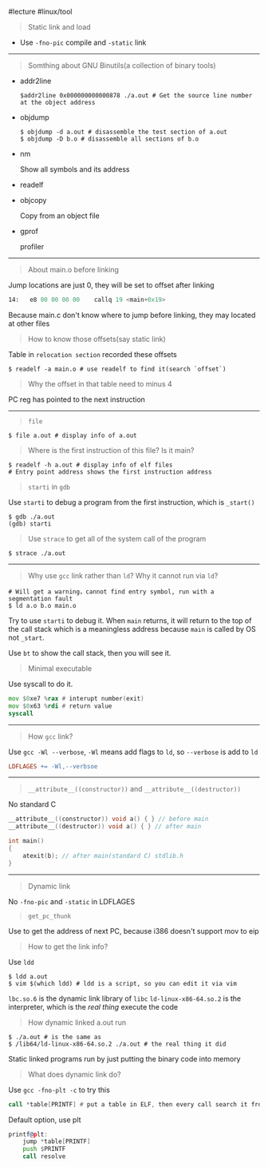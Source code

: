 #lecture #linux/tool 

> Static link and load

- Use `-fno-pic` compile and `-static` link

---

> Somthing about GNU Binutils(a collection of binary tools)

- addr2line

  ```shell
  $addr2line 0x000000000000878 ./a.out # Get the source line number at the object address
  ```

- objdump

  ```shell
  $ objdump -d a.out # disassemble the test section of a.out
  $ objdump -D b.o # disassemble all sections of b.o
  ```

- nm 

  Show all symbols and its address

- readelf

- objcopy

  Copy from an object file

- gprof

  profiler

---

> About main.o before linking

Jump locations are just 0, they will be set to offset after linking

```asm
14:   e8 00 00 00 00    callq 19 <main+0x19>
```

Because main.c don't know where to jump before linking, they may located at other files

> How to know those offsets(say static link)

Table in `relocation section` recorded these offsets

```shell
$ readelf -a main.o # use readelf to find it(search `offset`)
```

> Why the offset in that table need to minus 4

PC reg has pointed to the next instruction

---

> `file`

```shell
$ file a.out # display info of a.out
```

> Where is the first instruction of this file? Is it main?

```shell
$ readelf -h a.out # display info of elf files
# Entry point address shows the first instruction address
```

> `starti` in `gdb`

Use `starti` to debug a program from the first instruction, which is `_start()`

```shell
$ gdb ./a.out
(gdb) starti
```

> Use `strace` to get all of the system call of the program

```shell
$ strace ./a.out 
```

---

> Why use `gcc` link rather than `ld`? Why it cannot run via `ld`?

```shell
# Will get a warning，cannot find entry symbol, run with a segmentation fault
$ ld a.o b.o main.o 
```

Try to use `starti` to debug it. When `main` returns, it will return to the top of the call stack which is a meaningless address because `main` is called by OS not `_start`.

Use `bt` to show the call stack, then you will see it.

> Minimal executable

Use syscall to do it.

```asm
mov $0xe7 %rax # interupt number(exit)
mov $0x63 %rdi # return value
syscall
```

---

> How `gcc` link?

Use `gcc -Wl --verbose`, `-Wl` means add flags to `ld`, so `--verbose` is add to `ld`

```Makefile
LDFLAGES += -Wl,--verbsoe
```

---

> `__attribute__((constructor))` and `__attribute__((destructor))`

No standard C

```c
__attribute__((constructor)) void a() { } // before main
__attribute__((destructor)) void a() { } // after main

int main() 
{
    atexit(b); // after main(standard C) stdlib.h
}
```

---

> Dynamic link

No `-fno-pic` and `-static` in LDFLAGES

> `get_pc_thunk` 

Use to get the address of next PC, because i386 doesn't support mov to eip

> How to get the link info?

Use `ldd`

```shell
$ ldd a.out
$ vim $(which ldd) # ldd is a script, so you can edit it via vim
```
`lbc.so.6` is the dynamic link library of `libc`
`ld-linux-x86-64.so.2` is the interpreter, which is the *real thing* execute the code

> How dynamic linked a.out run

```shell
$ ./a.out # is the same as
$ /lib64/ld-linux-x86-64.so.2 ./a.out # the real thing it did
```

Static linked programs run by just putting the binary code into memory

> What does dynamic link do?

Use `gcc -fno-plt -c` to try this

```asm
call *table[PRINTF] # put a table in ELF, then every call search it from table
```

Default option, use plt

```asm
printf@plt:
	jump *table[PRINTF]
	push $PRINTF
	call resolve
```

